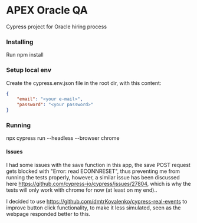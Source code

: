 # APEX Oracle QA
Cypress project for Oracle hiring process

### Installing
Run npm install

### Setup local env
Create the cypress.env.json file in the root dir, with this content:
```json
{
    "email": "<your e-mail>",
    "password": "<your password>"
}
```

### Running
npx cypress run --headless --browser chrome

#### Issues
I had some issues with the save function in this app, the save POST request gets blocked with "Error: read ECONNRESET", thus preventing me from running the
tests properly, however, a similar issue has been discussed here https://github.com/cypress-io/cypress/issues/27804, which is why the tests will only work with chrome for now (at least on my end)..

I decided to use https://github.com/dmtrKovalenko/cypress-real-events to improve button click functionality, to make it less simulated, seen as the webpage responded better to this.
